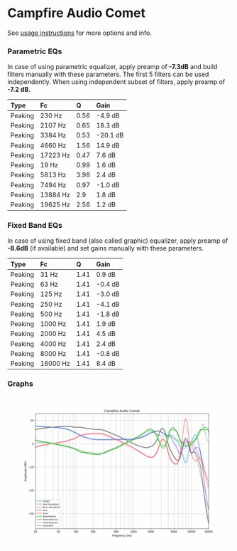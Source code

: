 # Campfire Audio Comet
See [usage instructions](https://github.com/jaakkopasanen/AutoEq#usage) for more options and info.

### Parametric EQs
In case of using parametric equalizer, apply preamp of **-7.3dB** and build filters manually
with these parameters. The first 5 filters can be used independently.
When using independent subset of filters, apply preamp of **-7.2 dB**.

| Type    | Fc       |    Q | Gain     |
|:--------|:---------|:-----|:---------|
| Peaking | 230 Hz   | 0.56 | -4.9 dB  |
| Peaking | 2107 Hz  | 0.65 | 18.3 dB  |
| Peaking | 3384 Hz  | 0.53 | -20.1 dB |
| Peaking | 4660 Hz  | 1.56 | 14.9 dB  |
| Peaking | 17223 Hz | 0.47 | 7.6 dB   |
| Peaking | 19 Hz    | 0.99 | 1.6 dB   |
| Peaking | 5813 Hz  | 3.98 | 2.4 dB   |
| Peaking | 7494 Hz  | 0.97 | -1.0 dB  |
| Peaking | 13884 Hz | 2.9  | 1.8 dB   |
| Peaking | 19625 Hz | 2.56 | 1.2 dB   |

### Fixed Band EQs
In case of using fixed band (also called graphic) equalizer, apply preamp of **-8.6dB**
(if available) and set gains manually with these parameters.

| Type    | Fc       |    Q | Gain    |
|:--------|:---------|:-----|:--------|
| Peaking | 31 Hz    | 1.41 | 0.9 dB  |
| Peaking | 63 Hz    | 1.41 | -0.4 dB |
| Peaking | 125 Hz   | 1.41 | -3.0 dB |
| Peaking | 250 Hz   | 1.41 | -4.1 dB |
| Peaking | 500 Hz   | 1.41 | -1.8 dB |
| Peaking | 1000 Hz  | 1.41 | 1.9 dB  |
| Peaking | 2000 Hz  | 1.41 | 4.5 dB  |
| Peaking | 4000 Hz  | 1.41 | 2.4 dB  |
| Peaking | 8000 Hz  | 1.41 | -0.8 dB |
| Peaking | 16000 Hz | 1.41 | 8.4 dB  |

### Graphs
![](./Campfire%20Audio%20Comet.png)
